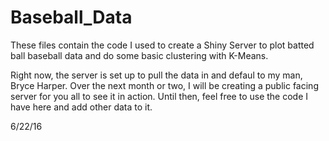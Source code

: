 # Baseball_Data
These files contain the code I used to create a Shiny Server to plot batted ball baseball data and do some basic clustering with K-Means.

Right now, the server is set up to pull the data in and defaul to my man, Bryce Harper.  Over the next month or two, I will be creating a public facing server for you all to see it in action.  Until then, feel free to use the code I have here and add other data to it.

6/22/16
